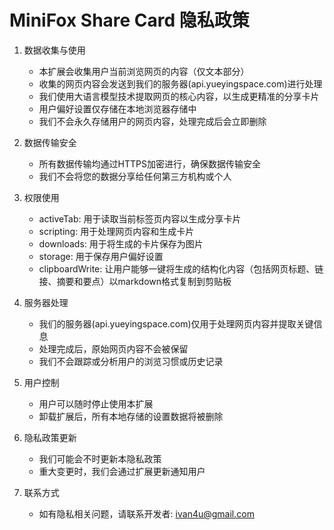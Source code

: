 # MiniFox Share Card 隐私政策

1. 数据收集与使用
   - 本扩展会收集用户当前浏览网页的内容（仅文本部分）
   - 收集的网页内容会发送到我们的服务器(api.yueyingspace.com)进行处理
   - 我们使用大语言模型技术提取网页的核心内容，以生成更精准的分享卡片
   - 用户偏好设置仅存储在本地浏览器存储中
   - 我们不会永久存储用户的网页内容，处理完成后会立即删除

2. 数据传输安全
   - 所有数据传输均通过HTTPS加密进行，确保数据传输安全
   - 我们不会将您的数据分享给任何第三方机构或个人

3. 权限使用
   - activeTab: 用于读取当前标签页内容以生成分享卡片
   - scripting: 用于处理网页内容和生成卡片
   - downloads: 用于将生成的卡片保存为图片
   - storage: 用于保存用户偏好设置
   - clipboardWrite: 让用户能够一键将生成的结构化内容（包括网页标题、链接、摘要和要点）以markdown格式复制到剪贴板

4. 服务器处理
   - 我们的服务器(api.yueyingspace.com)仅用于处理网页内容并提取关键信息
   - 处理完成后，原始网页内容不会被保留
   - 我们不会跟踪或分析用户的浏览习惯或历史记录

5. 用户控制
   - 用户可以随时停止使用本扩展
   - 卸载扩展后，所有本地存储的设置数据将被删除

6. 隐私政策更新
   - 我们可能会不时更新本隐私政策
   - 重大变更时，我们会通过扩展更新通知用户

7. 联系方式
   - 如有隐私相关问题，请联系开发者: ivan4u@gmail.com
